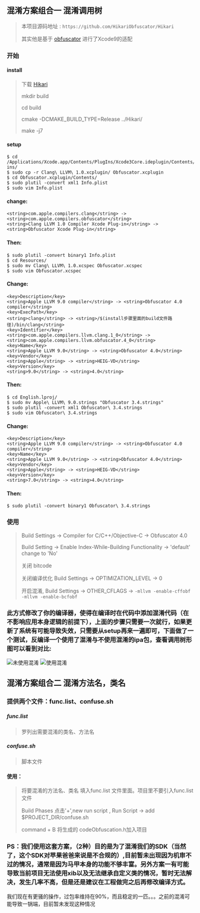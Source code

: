 ## 混淆方案组合一 混淆调用树
> 本项目源码地址 : `https://github.com/HikariObfuscator/Hikari`
>
> 其实他是基于 [obfuscator](https://github.com/obfuscator-llvm/obfuscator) 进行了Xcode9的适配

### 开始

#### install

> 下载 [Hikari](http://7xunik.com1.z0.glb.clouddn.com/Hikari.zip)
>
> mkdir build
>
> cd build
>
> cmake -DCMAKE_BUILD_TYPE=Release ../Hikari/
>
> make -j7

#### setup

```
$ cd /Applications/Xcode.app/Contents/PlugIns/Xcode3Core.ideplugin/Contents/SharedSupport/Developer/Library/Xcode/Plug-ins/
$ sudo cp -r Clang\ LLVM\ 1.0.xcplugin/ Obfuscator.xcplugin
$ cd Obfuscator.xcplugin/Contents/
$ sudo plutil -convert xml1 Info.plist
$ sudo vim Info.plist

```
#### change:

```
<string>com.apple.compilers.clang</string> -> <string>com.apple.compilers.obfuscator</string>
<string>Clang LLVM 1.0 Compiler Xcode Plug-in</string> -> <string>Obfuscator Xcode Plug-in</string>
```

#### Then:

```
$ sudo plutil -convert binary1 Info.plist
$ cd Resources/
$ sudo mv Clang\ LLVM\ 1.0.xcspec Obfuscator.xcspec
$ sudo vim Obfuscator.xcspec
```

#### Change:

```
<key>Description</key>
<string>Apple LLVM 9.0 compiler</string> -> <string>Obfuscator 4.0 compiler</string>
<key>ExecPath</key>
<string>clang</string> -> <string>/$(install步骤里面的build文件路径)/bin/clang</string>
<key>Identifier</key>
<string>com.apple.compilers.llvm.clang.1_0</string> -> <string>com.apple.compilers.llvm.obfuscator.4_0</string>
<key>Name</key>
<string>Apple LLVM 9.0</string> -> <string>Obfuscator 4.0</string>
<key>Vendor</key>
<string>Apple</string> -> <string>HEIG-VD</string>
<key>Version</key>
<string>9.0</string> -> <string>4.0</string>
```

#### Then:

```
$ cd English.lproj/
$ sudo mv Apple\ LLVM\ 9.0.strings "Obfuscator 3.4.strings"
$ sudo plutil -convert xml1 Obfuscator\ 3.4.strings
$ sudo vim Obfuscator\ 3.4.strings
```

#### Change:

```
<key>Description</key>
<string>Apple LLVM 9.0 compiler</string> -> <string>Obfuscator 4.0 compiler</string>
<key>Name</key>
<string>Apple LLVM 9.0</string> -> <string>Obfuscator 4.0</string>
<key>Vendor</key>
<string>Apple</string> -> <string>HEIG-VD</string>
<key>Version</key>
<string>7.0</string> -> <string>4.0</string>
```

#### Then:

```
$ sudo plutil -convert binary1 Obfuscator\ 3.4.strings
```

### 使用
> Build Settings -> Compiler for C/C++/Objective-C -> Obfuscator 4.0
>
> Build Setting -> Enable Index-While-Building Functionality ->  'default' change to 'No'
>
> 关闭 bitcode
>
> 关闭编译优化 Build Settings -> OPTIMIZATION_LEVEL -> 0
>
> 开启混淆, Build Settings -> OTHER_CFLAGS -> `-mllvm -enable-cffobf` `-mllvm -enable-bcfobf`


### 此方式修改了你的编译器，使得在编译时在代码中添加混淆代码（在不影响应用本身逻辑的前提下），上面的步骤只需要一次就行，如果更新了系统有可能导致失效，只需要从setup再来一遍即可，下面做了一个测试，反编译一个使用了混淆与不使用混淆的ipa包，查看调用树形图可以看到对比:
![未使用混淆](http://occmuwiio.bkt.clouddn.com/%E5%B1%8F%E5%B9%95%E5%BF%AB%E7%85%A7%202018-04-04%20%E4%B8%8B%E5%8D%883.42.30.png)
![使用混淆](http://occmuwiio.bkt.clouddn.com/%E5%B1%8F%E5%B9%95%E5%BF%AB%E7%85%A7%202018-04-04%20%E4%B8%8B%E5%8D%883.44.55.png)


## 混淆方案组合二 混淆方法名，类名
### 提供两个文件：func.list、confuse.sh
##### func.list 
> 罗列出需要混淆的类名、方法名
##### confuse.sh
> 脚本文件

#### 使用：
> 将要混淆的方法名、类名 填入func.list 文件里面。项目里不要引入func.list文件
>
> Build Phases 点击'+',new run script , Run Script -> add $PROJECT_DIR/confuse.sh
>
> command + B 将生成的 codeObfuscation.h加入项目

### PS：我们使用这套方案，（2种）目的是为了混淆我们的SDK（当然了，这个SDK对苹果爸爸来说是不合规的）,目前暂未出现因为机审不过的情况，通常是因为马甲本身的功能不够丰富。另外方案一有可能导致当前项目无法使用xib以及无法继承自定义类的情况，暂时无法解决，发生几率不高，但是还是建议在工程做完之后再修改编译方式。

我们现在有更骚的操作，过包率维持在90%，而且稳定的一匹。。。之前的混淆可能导致一锅端，目前暂未发现这种情况
